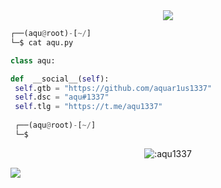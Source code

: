 <!-- <p align=center><img width=90% src="banner.gif"></img></p> -->
<div align="center">
    <a href="https://discord.com/users/1042433524805947565" title="Discord Account"><img src="https://lanyard-profile-readme.vercel.app/api/1042433524805947565"></a>
</div>

```python
┌──(aqu@root)-[~/]
└─$ cat aqu.py

class aqu:

def  __social__(self):
 self.gtb = "https://github.com/aquar1us1337"
 self.dsc = "aqu#1337"
 self.tlg = "https://t.me/aqu1337"
  
 ┌──(aqu@root)-[~/]
 └─$
```
<p align="center"><img src="https://count.getloli.com/get/@:aquar1us1337" alt=":aqu1337" /></p>

 



















![](https://raw.githubusercontent.com/Sutil/Sutil/2b2fad3bf54522bb30c8c170591fc68ff51b69e6/github-contribution-grid-snake2.svg)




